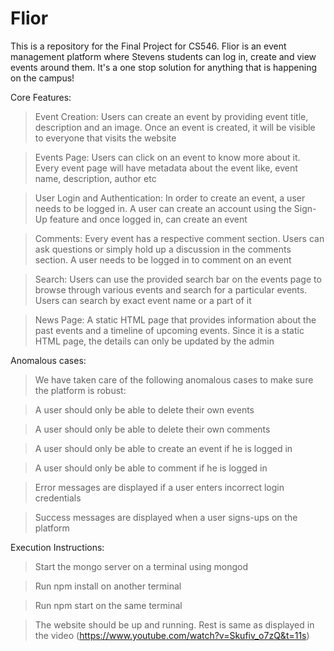 # Flior

This is a repository for the Final Project for CS546. Flior is an event management platform where Stevens students can log in, create and view events around them. It's a one stop solution for anything that is happening on the campus!

Core Features: 
>Event Creation: Users can create an event by providing event title, description and an image. Once an event is created, it will be visible to everyone that visits the website

>Events Page: Users can click on an event to know more about it. Every event page will have metadata about the event like, event name, description, author etc

>User Login and Authentication: In order to create an event, a user needs to be logged in. A user can create an account using the Sign-Up feature and once logged in, can create an event

>Comments: Every event has a respective comment section. Users can ask questions or simply hold up a discussion in the comments section. A user needs to be logged in to comment on an event

>Search: Users can use the provided search bar on the events page to browse through various events and search for a particular events. Users can search by exact event name or a part of it

>News Page: A static HTML page that provides information about the past events and a timeline of upcoming events. Since it is a static HTML page, the details can only be updated by the admin

Anomalous cases:
>We have taken care of the following anomalous cases to make sure the platform is robust: 

>A user should only be able to delete their own events

>A user should only be able to delete their own comments

>A user should only be able to create an event if he is logged in

>A user should only be able to comment if he is logged in

>Error messages are displayed if a user enters incorrect login credentials 

>Success messages are displayed when a user signs-ups on the platform

Execution Instructions: 

>Start the mongo server on a terminal using mongod 

>Run npm install on another terminal 

>Run npm start on the same terminal 

>The website should be up and running. Rest is same as displayed in the video (https://www.youtube.com/watch?v=Skufiv_o7zQ&t=11s)

 
